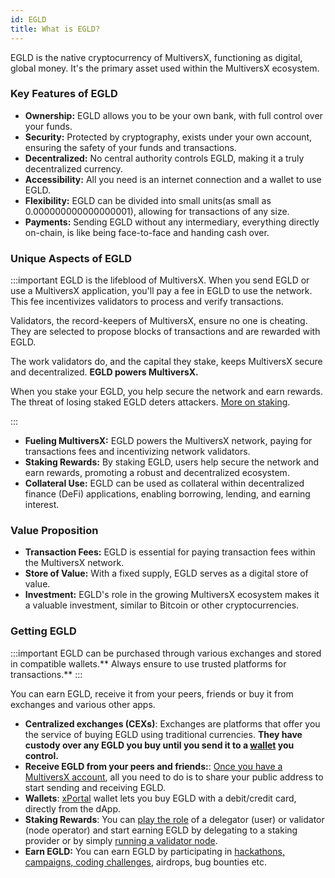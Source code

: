 ```yaml
---
id: EGLD
title: What is EGLD?
---
```


EGLD is the native cryptocurrency of MultiversX, functioning as digital, global money. It's the primary asset used within the MultiversX ecosystem.

### Key Features of EGLD

- **Ownership:** EGLD allows you to be your own bank, with full control over your funds.
- **Security:** Protected by cryptography, exists under your own account, ensuring the safety of your funds and transactions.
- **Decentralized:** No central authority controls EGLD, making it a truly decentralized currency.
- **Accessibility:** All you need is an internet connection and a wallet to use EGLD.
- **Flexibility:** EGLD can be divided into small units(as small as 0.000000000000000001), allowing for transactions of any size.
- **Payments:** Sending EGLD without any intermediary, everything directly on-chain, is like being face-to-face and handing cash over.

### Unique Aspects of EGLD

:::important
EGLD is the lifeblood of MultiversX. When you send EGLD or use a MultiversX application, you'll pay a fee in EGLD to use the network. This fee incentivizes validators to process and verify transactions.

Validators, the record-keepers of MultiversX, ensure no one is cheating. They are selected to propose blocks of transactions and are rewarded with EGLD.

The work validators do, and the capital they stake, keeps MultiversX secure and decentralized. **EGLD powers MultiversX.**

When you stake your EGLD, you help secure the network and earn rewards. The threat of losing staked EGLD deters attackers. [More on staking](/docs/validators/staking/staking.md).

:::

- **Fueling MultiversX:** EGLD powers the MultiversX network, paying for transactions fees and incentivizing network validators.
- **Staking Rewards:** By staking EGLD, users help secure the network and earn rewards, promoting a robust and decentralized ecosystem.
- **Collateral Use:** EGLD can be used as collateral within decentralized finance (DeFi) applications, enabling borrowing, lending, and earning interest.

### Value Proposition

- **Transaction Fees:** EGLD is essential for paying transaction fees within the MultiversX network.
- **Store of Value:** With a fixed supply, EGLD serves as a digital store of value.
- **Investment:** EGLD's role in the growing MultiversX ecosystem makes it a valuable investment, similar to Bitcoin or other cryptocurrencies.

### Getting EGLD

:::important
EGLD can be purchased through various exchanges and stored in compatible wallets.** Always ensure to use trusted platforms for transactions.**
:::

You can earn EGLD, receive it from your peers, friends or buy it from exchanges and various other apps. 

- **Centralized exchanges (CEXs)**: Exchanges are platforms that offer you the service of buying EGLD using traditional currencies. **They have custody over any EGLD you buy until you send it to a [wallet](/docs/wallet/overview.md) you control.**
- **Receive EGLD from your peers and friends:**: [Once you have a MultiversX account](/docs/wallet/web-wallet.md), all you need to do is to share your public address to start sending and receiving EGLD.
- **Wallets**: [xPortal](https://xportal.com/) wallet lets you buy EGLD with a debit/credit card, directly from the dApp.
- **Staking Rewards**: You can [play the role](/docs/learn/entities.md) of a delegator (user) or validator (node operator) and start earning EGLD by delegating to a staking provider or by simply [running a validator node](/docs/validators/delegation-manager.mdx).
- **Earn EGLD:** You can earn EGLD by participating in [hackathons, campaigns, coding challenges](https://multiversx.com/events), airdrops, bug bounties etc.
